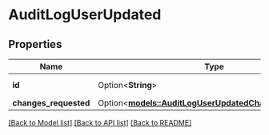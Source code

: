 # AuditLogUserUpdated

## Properties

Name | Type | Description | Notes
------------ | ------------- | ------------- | -------------
**id** | Option<**String**> | The project ID. | [optional]
**changes_requested** | Option<[**models::AuditLogUserUpdatedChangesRequested**](AuditLog_user_updated_changes_requested.md)> |  | [optional]

[[Back to Model list]](../README.md#documentation-for-models) [[Back to API list]](../README.md#documentation-for-api-endpoints) [[Back to README]](../README.md)


